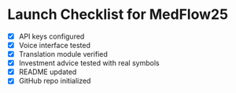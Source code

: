 # Launch Checklist for MedFlow25

- [x] API keys configured
- [x] Voice interface tested
- [x] Translation module verified
- [x] Investment advice tested with real symbols
- [x] README updated
- [x] GitHub repo initialized
